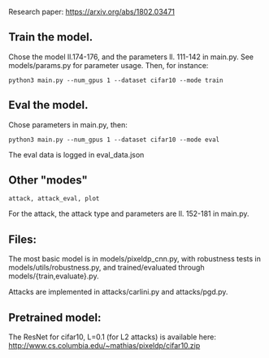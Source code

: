 Research paper: https://arxiv.org/abs/1802.03471

## Train the model.

Chose the model ll.174-176, and the parameters ll. 111-142 in main.py. See
models/params.py for parameter usage. Then, for instance:

    python3 main.py --num_gpus 1 --dataset cifar10 --mode train

## Eval the model.

Chose parameters in main.py, then:

    python3 main.py --num_gpus 1 --dataset cifar10 --mode eval

The eval data is logged in eval_data.json

## Other "modes"

    attack, attack_eval, plot

For the attack, the attack type and parameters are ll. 152-181 in main.py.

## Files:

The most basic model is in models/pixeldp_cnn.py, with robustness tests in
models/utils/robustness.py, and trained/evaluated through
models/{train,evaluate}.py.

Attacks are implemented in attacks/carlini.py and attacks/pgd.py.

## Pretrained model:

The ResNet for cifar10, L=0.1 (for L2 attacks) is available here: http://www.cs.columbia.edu/~mathias/pixeldp/cifar10.zip
